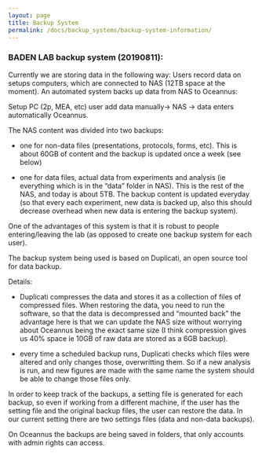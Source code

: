 ```yaml
---
layout: page
title: Backup System
permalink: /docs/backup_systems/backup-system-information/
---
```


### BADEN LAB backup system (20190811):

Currently we are storing data in the following way: Users record data on setups computers, which are connected to NAS (12TB space at the moment). An automated system backs up data from NAS to Oceannus:

Setup PC (2p, MEA, etc) user add data manually→ NAS → data enters automatically Oceannus.

The NAS content was divided into two backups:
- one for non-data files (presentations, protocols, forms, etc). This is about 60GB of content and the backup is updated once a week (see below)

- one for data files, actual data from experiments and analysis (ie everything which is in the “data” folder in NAS). This is the rest of the NAS, and today is about 5TB. The backup content is updated everyday (so that every each experiment, new data is backed up, also this should decrease overhead when new data is entering the backup system).

One of the advantages of this system is that it is robust to people entering/leaving the lab (as opposed to create one backup system for each user).

The backup system being used is based on Duplicati, an open source tool for data backup.

Details:
- Duplicati compresses the data and stores it as a collection of files of compressed files. When restoring the data, you need to run the software, so that the data is decompressed and “mounted back” the advantage here is that we can update the NAS size without worrying about Oceannus being the exact same size (I think compression gives us 40% space ie 10GB of raw data are stored as a 6GB backup).

- every time a scheduled backup runs, Duplicati checks which files were altered and only changes those, overwritting them. So if a new analysis is run, and new figures are made with the same name the system should be able to change those files only.

In order to keep track of the backups, a setting file is generated for each backup, so even if working from a different machine, if the user has the setting file and the original backup files, the user can restore the data. In our current setting there are two settings files (data and non-data backups).

On Oceannus the backups are being saved in folders, that only accounts with admin rights can access.

